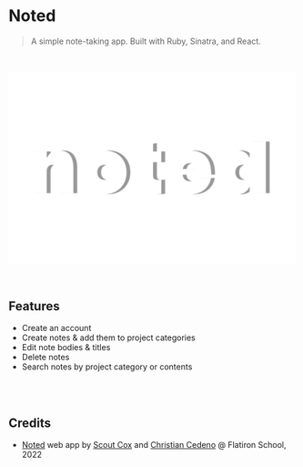 # Noted

> A simple note-taking app. Built with Ruby, Sinatra, and React.

<br>

![logo](public/noted-wide-1.png)

<br>


## Features
+ Create an account
+ Create notes & add them to project categories
+ Edit note bodies & titles
+ Delete notes
+ Search notes by project category or contents

<br>
<br>

## Credits
+ [Noted](https://github.com/superlunch/phase-3-proj) web app by [Scout Cox](https://github.com/superlunch) and [Christian Cedeno](https://github.com/#) @ Flatiron School, 2022
